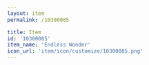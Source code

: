 ```yaml
---
layout: item
permalink: /10300085

title: Item
id: '10300085'
item_name: 'Endless Wonder'
icon_url: 'item/icon/customize/10300085.png'
---
```

